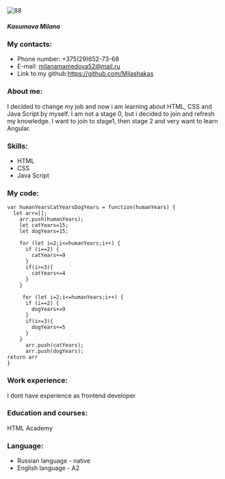 ![88](https://user-images.githubusercontent.com/92454371/205921532-465620e8-c771-4166-bd8e-f83fa52dc7b7.png)

##### Kasumava Milana 
### My contacts:
* Phone number: +375(29)652-73-68
* E-mail: milanamamedova52@mail.ru
* Link to my github:https://github.com/Milashakas
### About me:
I decided to change my job and now i am learning about HTML, CSS and Java Script by myself.
I am not a stage 0, but i decided to join and refresh my knowledge.
I want to join to stage1, then stage 2 and very want to learn Angular.
### Skills:
* HTML
* CSS
* Java Script
### My code:
```
var humanYearsCatYearsDogYears = function(humanYears) {
  let arr=[];
    arr.push(humanYears);
    let catYears=15;
    let dogYears=15;
    
    for (let i=2;i<=humanYears;i++) {
      if (i==2) {
        catYears+=9
      }
      if(i>=3){
        catYears+=4
      }
    }
    
     for (let i=2;i<=humanYears;i++) {
      if (i==2) {
        dogYears+=9
      }
      if(i>=3){
        dogYears+=5
      }
    }
      arr.push(catYears);
      arr.push(dogYears);
return arr
}
```
### Work experience:
I dont have experience as frontend developer
### Education and courses:
HTML Academy
### Language:
* Russian language - native
* English language - A2
